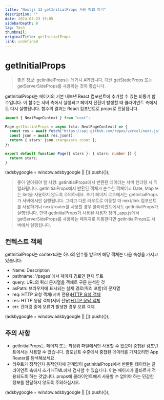 ```yaml
---
title: "Nextjs 13 getInitialProps 사용 방법 정리"
description: ""
date: 2024-03-23 15:05
sidebarDepth: 0
tag: Tech
thumbnail:
originalTitle: getInitialProps
link: undefined
---
```


# getInitialProps

> 좋은 정보: getInitialProps는 레거시 API입니다. 대신 getStaticProps 또는 getServerSideProps를 사용하는 것이 좋습니다.

getInitialProps는 페이지의 기본 내보낸 React 컴포넌트에 추가할 수 있는 비동기 함수입니다. 이 함수는 서버 측에서 실행되고 페이지 전환이 발생할 때 클라이언트 측에서도 다시 실행됩니다. 함수의 결과는 React 컴포넌트로 props로 전달됩니다.

```typescript
import { NextPageContext } from "next";

Page.getInitialProps = async (ctx: NextPageContext) => {
  const res = await fetch("https://api.github.com/repos/vercel/next.js");
  const json = await res.json();
  return { stars: json.stargazers_count };
};

export default function Page({ stars }: { stars: number }) {
  return stars;
}
```

<!-- ui-log 수평형 -->

<ins class="adsbygoogle"
      style="display:block"
      data-ad-client="ca-pub-4877378276818686"
      data-ad-slot="9743150776"
      data-ad-format="auto"
      data-full-width-responsive="true"></ins>
<component is="script">
(adsbygoogle = window.adsbygoogle || []).push({});
</component>

> 좋아 알아둬야 할 사항:
> getInitialProps에서 반환된 데이터는 서버 렌더링 시 직렬화됩니다. getInitialProps에서 반환된 객체가 순수한 객체이고 Date, Map 또는 Set을 사용하지 않도록 주의하세요.
> 초기 페이지 로드에서는 getInitialProps가 서버에서만 실행됩니다. 그리고 다른 라우트로 이동할 때 next/link 컴포넌트를 사용하거나 next/router를 사용할 경우 클라이언트에서도 getInitialProps가 실행됩니다.
> 만약 getInitialProps가 사용된 사용자 정의 \_app.js에서 getServerSideProps를 사용하는 페이지로 이동한다면 getInitialProps도 서버에서 실행됩니다.

## 컨텍스트 객체

getInitialProps는 context라는 하나의 인수를 받으며 해당 객체는 다음 속성을 가지고 있습니다:

- Name: Description
- pathname: '/pages'에서 페이지 경로인 현재 루트
- query: URL의 쿼리 문자열을 객체로 구문 분석한 것
- asPath: 브라우저에 표시되는 실제 경로(쿼리 포함)의 문자열
- req: HTTP 요청 객체(서버 전용)[HTTP 요청 객체](https://nodejs.org/api/http.html#http_class_http_incomingmessage)
- res: HTTP 응답 객체(서버 전용)[HTTP 응답 객체](https://nodejs.org/api/http.html#http_class_http_serverresponse)
- err: 렌더링 중에 오류가 발생한 경우 오류 객체

<!-- ui-log 수평형 -->

<ins class="adsbygoogle"
      style="display:block"
      data-ad-client="ca-pub-4877378276818686"
      data-ad-slot="9743150776"
      data-ad-format="auto"
      data-full-width-responsive="true"></ins>
<component is="script">
(adsbygoogle = window.adsbygoogle || []).push({});
</component>

## 주의 사항

- getInitialProps는 페이지 또는 최상위 파일에서만 사용할 수 있으며 중첩된 컴포넌트에서는 사용할 수 없습니다. 컴포넌트 수준에서 중첩된 데이터를 가져오려면 App Router를 탐색해보세요.
- 라우트가 정적인지 동적인지에 관계없이 getInitialProps에서 반환된 데이터는 클라이언트 측에서 초기 HTML에서 검사할 수 있습니다. 이는 페이지가 올바르게 적용되도록 하는 것입니다. props에 클라이언트에서
  사용할 수 없어야 하는 민감한 정보를 전달하지 않도록 주의하십시오.

<!-- ui-log 수평형 -->

<ins class="adsbygoogle"
      style="display:block"
      data-ad-client="ca-pub-4877378276818686"
      data-ad-slot="9743150776"
      data-ad-format="auto"
      data-full-width-responsive="true"></ins>
<component is="script">
(adsbygoogle = window.adsbygoogle || []).push({});
</component>
